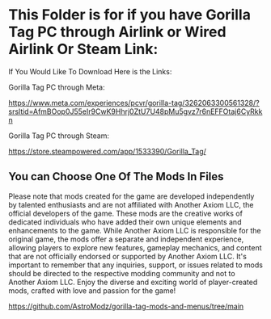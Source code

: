 # This Folder is for if you have Gorilla Tag PC through Airlink or Wired Airlink Or Steam Link:

If You Would Like To Download Here is the Links:

Gorilla Tag PC through Meta:

https://www.meta.com/experiences/pcvr/gorilla-tag/3262063300561328/?srsltid=AfmBOop0J55eIr9CwK9Hhrj0ZtU7U48pMu5gvz7r6nEFFOtaj6CyRkkn

Gorilla Tag PC through Steam:

https://store.steampowered.com/app/1533390/Gorilla_Tag/


## You can Choose One Of The Mods In Files
Please note that mods created for the game are developed independently by talented enthusiasts and are not affiliated with Another Axiom LLC, the official developers of the game. These mods are the creative works of dedicated individuals who have added their own unique elements and enhancements to the game. While Another Axiom LLC is responsible for the original game, the mods offer a separate and independent experience, allowing players to explore new features, gameplay mechanics, and content that are not officially endorsed or supported by Another Axiom LLC. It's important to remember that any inquiries, support, or issues related to mods should be directed to the respective modding community and not to Another Axiom LLC. Enjoy the diverse and exciting world of player-created mods, crafted with love and passion for the game!



https://github.com/AstroModz/gorilla-tag-mods-and-menus/tree/main

